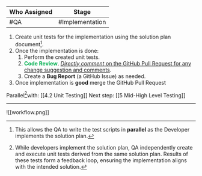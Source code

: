 
| Who Assigned | Stage           |
| ------------ | --------------- |
| #QA          | #Implementation |

1. Create unit tests for the implementation using the solution plan document[^1].
2. Once the implementation is done:
	1. Perform the created unit tests.
	2. **<font color="#00b050">Code Review</font>**. <u><em>Directly comment</em> on the GitHub Pull Request for any change suggestion and comments</u>.
	3. Create a **Bug Report** (a GitHub Issue) as needed.
3. Once implementation is **good** merge the GitHub Pull Request

Parallel[^2]with: [[4.2 Unit Testing]]
Next step: [[5 Mid-High Level Testing]]

[^1]: This allows the QA to write the test scripts in **parallel** as the Developer implements the solution plan.
[^2]: While developers implement the solution plan, QA  independently create and execute unit tests derived from the same solution plan. Results of these tests form a feedback loop, ensuring the implementation aligns with the intended solution.
---
![[workflow.png]]

